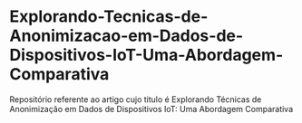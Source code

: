 # Explorando-Tecnicas-de-Anonimizacao-em-Dados-de-Dispositivos-IoT-Uma-Abordagem-Comparativa
Repositório referente ao artigo cujo titulo é Explorando Técnicas de Anonimização em Dados de Dispositivos IoT: Uma Abordagem Comparativa
